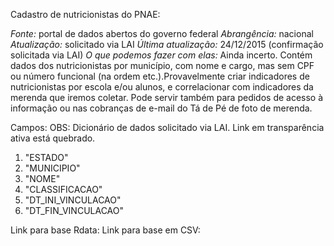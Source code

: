 Cadastro de nutricionistas do PNAE:

*Fonte:* portal de dados abertos do governo federal
*Abrangência:* nacional
*Atualização:* solicitado via LAI
*Última atualização:* 24/12/2015 (confirmação solicitada via LAI)
*O que podemos fazer com elas:* Ainda incerto. Contém dados dos nutricionistas por município, com nome e cargo, mas sem CPF ou número funcional (na ordem etc.).Provavelmente criar indicadores de nutricionistas por escola e/ou alunos, e correlacionar com indicadores da merenda que iremos coletar. Pode servir também para pedidos de acesso à informação ou nas cobranças de e-mail do Tá de Pé de foto de merenda.

Campos:
OBS: Dicionário de dados solicitado via LAI. Link em transparência ativa está quebrado.

1. "ESTADO"
2. "MUNICIPIO"
3. "NOME"
4. "CLASSIFICACAO"
5. "DT_INI_VINCULACAO"
6. "DT_FIN_VINCULACAO"


Link para base Rdata:
Link para base em CSV:
